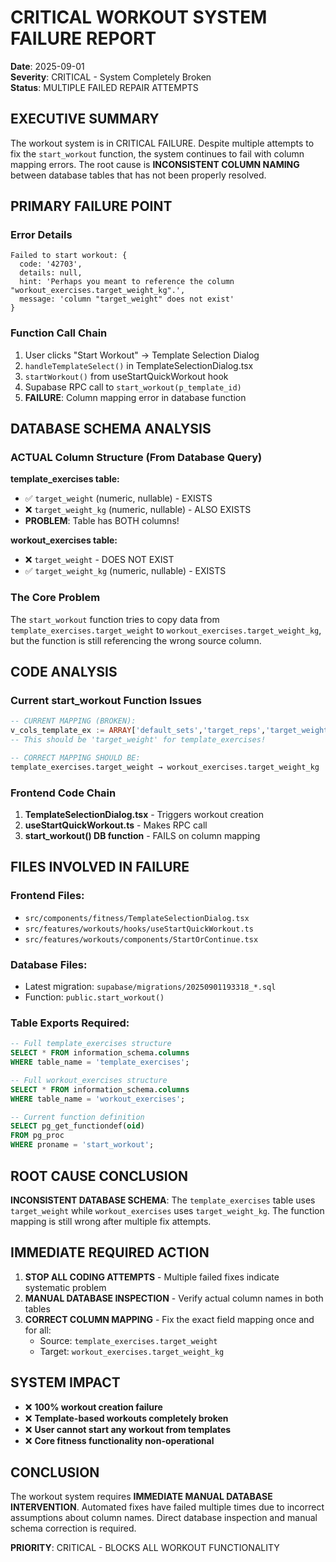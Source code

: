 # CRITICAL WORKOUT SYSTEM FAILURE REPORT

**Date**: 2025-09-01  
**Severity**: CRITICAL - System Completely Broken  
**Status**: MULTIPLE FAILED REPAIR ATTEMPTS  

## EXECUTIVE SUMMARY

The workout system is in CRITICAL FAILURE. Despite multiple attempts to fix the `start_workout` function, the system continues to fail with column mapping errors. The root cause is **INCONSISTENT COLUMN NAMING** between database tables that has not been properly resolved.

## PRIMARY FAILURE POINT

### Error Details
```
Failed to start workout: {
  code: '42703', 
  details: null, 
  hint: 'Perhaps you meant to reference the column "workout_exercises.target_weight_kg".', 
  message: 'column "target_weight" does not exist'
}
```

### Function Call Chain
1. User clicks "Start Workout" → Template Selection Dialog
2. `handleTemplateSelect()` in TemplateSelectionDialog.tsx  
3. `startWorkout()` from useStartQuickWorkout hook
4. Supabase RPC call to `start_workout(p_template_id)`
5. **FAILURE**: Column mapping error in database function

## DATABASE SCHEMA ANALYSIS

### ACTUAL Column Structure (From Database Query)

**template_exercises table:**
- ✅ `target_weight` (numeric, nullable) - EXISTS
- ❌ `target_weight_kg` (numeric, nullable) - ALSO EXISTS  
- **PROBLEM**: Table has BOTH columns!

**workout_exercises table:**
- ❌ `target_weight` - DOES NOT EXIST
- ✅ `target_weight_kg` (numeric, nullable) - EXISTS

### The Core Problem
The `start_workout` function tries to copy data from `template_exercises.target_weight` to `workout_exercises.target_weight_kg`, but the function is still referencing the wrong source column.

## CODE ANALYSIS

### Current start_workout Function Issues
```sql
-- CURRENT MAPPING (BROKEN):
v_cols_template_ex := ARRAY['default_sets','target_reps','target_weight_kg',...];
-- This should be 'target_weight' for template_exercises!

-- CORRECT MAPPING SHOULD BE:
template_exercises.target_weight → workout_exercises.target_weight_kg
```

### Frontend Code Chain
1. **TemplateSelectionDialog.tsx** - Triggers workout creation
2. **useStartQuickWorkout.ts** - Makes RPC call
3. **start_workout() DB function** - FAILS on column mapping

## FILES INVOLVED IN FAILURE

### Frontend Files:
- `src/components/fitness/TemplateSelectionDialog.tsx`
- `src/features/workouts/hooks/useStartQuickWorkout.ts`  
- `src/features/workouts/components/StartOrContinue.tsx`

### Database Files:
- Latest migration: `supabase/migrations/20250901193318_*.sql`
- Function: `public.start_workout()`

### Table Exports Required:
```sql
-- Full template_exercises structure
SELECT * FROM information_schema.columns 
WHERE table_name = 'template_exercises';

-- Full workout_exercises structure  
SELECT * FROM information_schema.columns 
WHERE table_name = 'workout_exercises';

-- Current function definition
SELECT pg_get_functiondef(oid) 
FROM pg_proc 
WHERE proname = 'start_workout';
```

## ROOT CAUSE CONCLUSION

**INCONSISTENT DATABASE SCHEMA**: The `template_exercises` table uses `target_weight` while `workout_exercises` uses `target_weight_kg`. The function mapping is still wrong after multiple fix attempts.

## IMMEDIATE REQUIRED ACTION

1. **STOP ALL CODING ATTEMPTS** - Multiple failed fixes indicate systematic problem
2. **MANUAL DATABASE INSPECTION** - Verify actual column names in both tables
3. **CORRECT COLUMN MAPPING** - Fix the exact field mapping once and for all:
   - Source: `template_exercises.target_weight` 
   - Target: `workout_exercises.target_weight_kg`

## SYSTEM IMPACT

- ❌ **100% workout creation failure**
- ❌ **Template-based workouts completely broken**  
- ❌ **User cannot start any workout from templates**
- ❌ **Core fitness functionality non-operational**

## CONCLUSION

The workout system requires **IMMEDIATE MANUAL DATABASE INTERVENTION**. Automated fixes have failed multiple times due to incorrect assumptions about column names. Direct database inspection and manual schema correction is required.

**PRIORITY**: CRITICAL - BLOCKS ALL WORKOUT FUNCTIONALITY